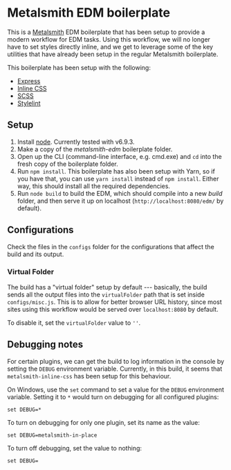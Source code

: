 # Metalsmith EDM boilerplate

This is a [Metalsmith](http://metalsmith.io) EDM boilerplate that has been setup to provide a modern workflow for EDM tasks. Using this workflow, we will no longer have to set styles directly inline, and we get to leverage some of the key utilities that have already been setup in the regular Metalsmith boilerplate.

This boilerplate has been setup with the following:

- [Express](https://github.com/chiefy/metalsmith-express)
- [Inline CSS](https://github.com/borisovg/metalsmith-inline-css)
- [SCSS](http://sass-lang.com/)
- [Stylelint](https://stylelint.io/)

## Setup

1. Install [node](http://nodejs.org). Currently tested with v6.9.3.
2. Make a copy of the *metalsmith-edm* boilerplate folder.
3. Open up the CLI (command-line interface, e.g. cmd.exe) and `cd` into the fresh copy of the boilerplate folder.
4. Run `npm install`. This boilerplate has also been setup with Yarn, so if you have that, you can use `yarn install` instead of `npm install`. Either way, this should install all the required dependencies.
5. Run `node build` to build the EDM, which should compile into a new *build* folder, and then serve it up on localhost (`http://localhost:8080/edm/` by default).

## Configurations

Check the files in the `configs` folder for the configurations that affect the build and its output.

### Virtual Folder

The build has a "virtual folder" setup by default --- basically, the build sends all the output files into the `virtualFolder` path that is set inside `configs/misc.js`. This is to allow for better browser URL history, since most sites using this workflow would be served over `localhost:8080` by default.

To disable it, set the `virtualFolder` value to `''`.

## Debugging notes

For certain plugins, we can get the build to log information in the console by setting the `DEBUG` environment variable. Currently, in this build, it seems that `metalsmith-inline-css` has been setup for this behaviour.

On Windows, use the `set` command to set a value for the `DEBUG` environment variable. Setting it to `*` would turn on debugging for all configured plugins:

    set DEBUG=*

To turn on debugging for only one plugin, set its name as the value:

    set DEBUG=metalsmith-in-place

To turn off debugging, set the value to nothing:

    set DEBUG=